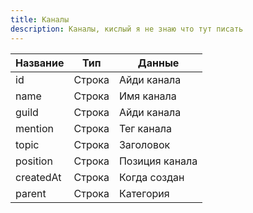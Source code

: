 ```yaml
---
title: Каналы
description: Каналы, кислый я не знаю что тут писать
---
```


| Название      | Тип           | Данные        |
| ------------- |:-------------:| ------------- |
| id            | Строка        | Айди канала   |
| name          | Строка        | Имя канала    |
| guild         | Строка        | Айди канала   |
| mention       | Строка        | Тег канала    |
| topic         | Строка        | Заголовок     |
| position      | Строка        | Позиция канала|
| сreatedAt     | Строка        | Когда создан  |
| parent        | Строка        | Категория     |

